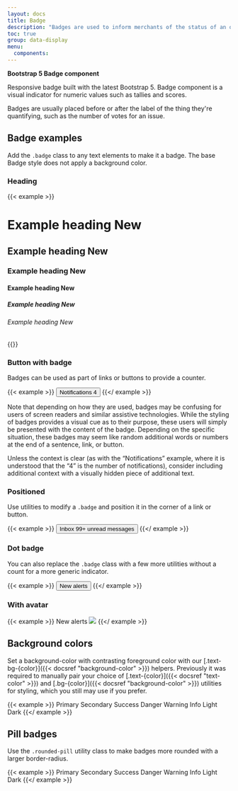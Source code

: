 ```yaml
---
layout: docs
title: Badge
description: "Badges are used to inform merchants of the status of an object or of an action that’s been taken."
toc: true
group: data-display
menu:
  components:
---
```


**Bootstrap 5 Badge component**

Responsive badge built with the latest Bootstrap 5. Badge component is a visual indicator for numeric values such as tallies and scores.

Badges are usually placed before or after the label of the thing they're quantifying, such as the number of votes for an issue. 

## Badge examples

Add the `.badge` class to any text elements to make it a badge. The base Badge style does not apply a background color.

### Heading

{{< example >}}
<h1>Example heading <span class="badge bg-secondary">New</span></h1>
<h2>Example heading <span class="badge bg-secondary">New</span></h2>
<h3>Example heading <span class="badge bg-secondary">New</span></h3>
<h4>Example heading <span class="badge bg-secondary">New</span></h4>
<h5>Example heading <span class="badge bg-secondary">New</span></h5>
<h6>Example heading <span class="badge bg-secondary">New</span></h6>
{{</ example >}}

### Button with badge

Badges can be used as part of links or buttons to provide a counter.

{{< example >}}
<button type="button" class="btn btn-default">
  Notifications <span class="badge bg-secondary">4</span>
</button>
{{</ example >}}

Note that depending on how they are used, badges may be confusing for users of screen readers and similar assistive technologies. While the styling of badges provides a visual cue as to their purpose, these users will simply be presented with the content of the badge. Depending on the specific situation, these badges may seem like random additional words or numbers at the end of a sentence, link, or button.

Unless the context is clear (as with the “Notifications” example, where it is understood that the “4” is the number of notifications), consider including additional context with a visually hidden piece of additional text.


### Positioned

Use utilities to modify a `.badge` and position it in the corner of a link or button.

{{< example >}}
<button type="button" class="btn btn-primary position-relative">
  Inbox
  <span class="position-absolute top-0 start-100 translate-middle badge rounded-pill text-bg-danger">
    99+
    <span class="visually-hidden">unread messages</span>
  </span>
</button>
{{</ example >}}

### Dot badge

You can also replace the `.badge` class with a few more utilities without a count for a more generic indicator.

{{< example >}}
<button class="btn btn-primary position-relative">
  <i class="fa-solid fa-envelope"></i>
  <span class="position-absolute top-0 start-100 translate-middle p-1 text-bg-danger border border-light rounded-circle">
    <span class="visually-hidden">New alerts</span>
  </span>
</button>
{{</ example >}}

### With avatar

{{< example >}}
<span class="avatar">
  <span class="position-absolute top-0 start-100 translate-middle p-1 bg-danger border border-light rounded-circle">
    <span class="visually-hidden">New alerts</span>
  </span>
  <img src="/images/avatar/1.jpg" />
</span>
{{</ example >}}

## Background colors

Set a background-color with contrasting foreground color with our [.text-bg-{color}]({{< docsref "background-color" >}}) helpers. Previously it was required to manually pair your choice of [.text-{color}]({{< docsref "text-color" >}}) and [.bg-{color}]({{< docsref "background-color" >}}) utilities for styling, which you still may use if you prefer.

{{< example >}}
<span class="badge text-bg-primary">Primary</span>
<span class="badge text-bg-secondary">Secondary</span>
<span class="badge text-bg-success">Success</span>
<span class="badge text-bg-danger">Danger</span>
<span class="badge text-bg-warning">Warning</span>
<span class="badge text-bg-info">Info</span>
<span class="badge text-bg-light">Light</span>
<span class="badge text-bg-dark">Dark</span>
{{</ example >}}

## Pill badges 

Use the `.rounded-pill` utility class to make badges more rounded with a larger border-radius.

{{< example >}}
<span class="badge rounded-pill text-bg-primary">Primary</span>
<span class="badge rounded-pill text-bg-secondary">Secondary</span>
<span class="badge rounded-pill text-bg-success">Success</span>
<span class="badge rounded-pill text-bg-danger">Danger</span>
<span class="badge rounded-pill text-bg-warning">Warning</span>
<span class="badge rounded-pill text-bg-info">Info</span>
<span class="badge rounded-pill text-bg-light">Light</span>
<span class="badge rounded-pill text-bg-dark">Dark</span>
{{</ example >}}